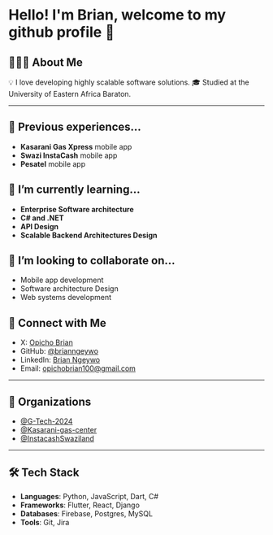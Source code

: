 # Hello! I'm Brian, welcome to my github profile 👋

## 👨🏻‍💻 About Me
💡 I love developing highly scalable software solutions. 
🎓 Studied at the University of Eastern Africa Baraton.  
 
---

## 🔭 Previous experiences...
- **Kasarani Gas Xpress** mobile app
- **Swazi InstaCash** mobile app
- **Pesatel** mobile app

## 🌱 I’m currently learning...
- **Enterprise Software architecture**
- **C# and .NET**
- **API Design**
- **Scalable Backend Architectures Design**

## 👯 I’m looking to collaborate on...
- Mobile app development
- Software architecture Design
- Web systems development


## 💬 Connect with Me
- X: [Opicho Brian](https://x.com/OpichoKe)  
- GitHub: [@brianngeywo](https://github.com/brianngeywo)  
- LinkedIn: [Brian Ngeywo](https://www.linkedin.com/in/brian-ngeywo/)  
- Email: [opichobrian100@gmail.com](mailto:opichobrian100@gmail.com)  

---

## 💼 Organizations
- [@G-Tech-2024](https://github.com/G-Tech-2024)  
- [@Kasarani-gas-center](https://github.com/Kasarani-gas-center)
- [@InstacashSwaziland](https://github.com/InstacashSwaziland)

---

## 🛠 Tech Stack
- **Languages**: Python, JavaScript, Dart, C#  
- **Frameworks**: Flutter, React, Django
- **Databases**: Firebase, Postgres, MySQL 
- **Tools**: Git, Jira

